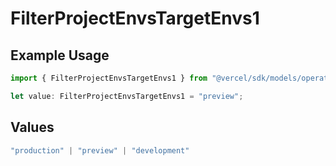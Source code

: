 # FilterProjectEnvsTargetEnvs1

## Example Usage

```typescript
import { FilterProjectEnvsTargetEnvs1 } from "@vercel/sdk/models/operations";

let value: FilterProjectEnvsTargetEnvs1 = "preview";
```

## Values

```typescript
"production" | "preview" | "development"
```